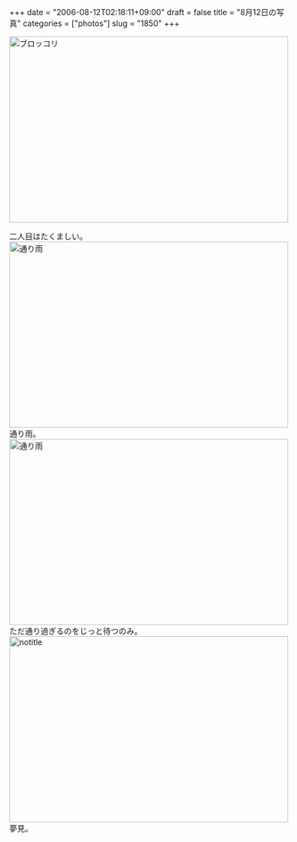 +++
date = "2006-08-12T02:18:11+09:00"
draft = false
title = "8月12日の写真"
categories = ["photos"]
slug = "1850"
+++

<a href="http://www.flickr.com/photos/h-b-k-r/214833798/" title="Photo Sharing"><img src="http://static.flickr.com/58/214833798_fb2da8e5a1.jpg" width="500" height="334" alt="ブロッコリ" /></a>
<div class="pinfo">二人目はたくましい。</div>
<a href="http://www.flickr.com/photos/h-b-k-r/216120101/" title="Photo Sharing"><img src="http://static.flickr.com/79/216120101_551ee10b13.jpg" width="500" height="334" alt="通り雨" /></a>
<div class="pinfo">通り雨。</div>
<a href="http://www.flickr.com/photos/h-b-k-r/214838476/" title="Photo Sharing"><img src="http://static.flickr.com/77/214838476_1a13317c90.jpg" width="500" height="334" alt="通り雨" /></a>
<div class="pinfo">ただ通り過ぎるのをじっと待つのみ。</div>
<a href="http://www.flickr.com/photos/h-b-k-r/216121673/" title="Photo Sharing"><img src="http://static.flickr.com/89/216121673_8a299c064d.jpg" width="500" height="334" alt="notitle" /></a>
<div class="pinfo">夢見。</div>
